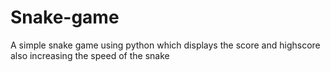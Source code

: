 # Snake-game
 A simple snake game using python which displays the score and highscore also increasing the speed of the snake 
